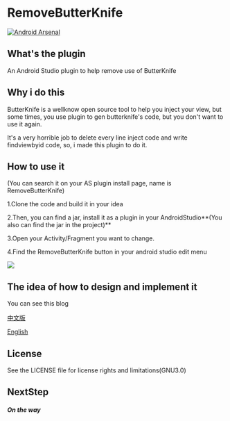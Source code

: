 # RemoveButterKnife
[![Android Arsenal](https://img.shields.io/badge/Android%20Arsenal-RemoveButterKnife-brightgreen.svg?style=flat)](http://android-arsenal.com/details/1/3750)
## What's the plugin
An Android Studio plugin to help remove use of ButterKnife

## Why i do this
ButterKnife is a wellknow open source tool to help you inject your view,  but some times, you use plugin to gen butterknife's code, but you
don't want to use it again. 

It's a very horrible job to delete every line inject code and write findviewbyid code, so, i made this plugin to do it.

## How to use it
(You can search it on your AS plugin install page, name is RemoveButterKnife)

1.Clone the code and build it in your  idea

2.Then, you can find a jar, install it as a plugin in your AndroidStudio**(You also can find the jar in the project)**

3.Open your Activity/Fragment you want to change.

4.Find the RemoveButterKnife button in your android studio edit menu

![](http://www.u3coding.com/wp-content/uploads/2016/06/1.gif)

## The idea of how to design and implement it
You can see this blog

[中文版](http://www.u3coding.com/2016/06/24/androidstudio-plugin-removebutterknife-di/)

[English](http://www.u3coding.com/2016/06/26/androidstudio-plugin-dev-removebutterknife-design-to-implement/)

## License
See the LICENSE file for license rights and limitations(GNU3.0)

## NextStep
##### On the way
